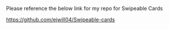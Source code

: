Please reference the below link for my repo for Swipeable Cards

https://github.com/ejwill04/Swipeable-cards
